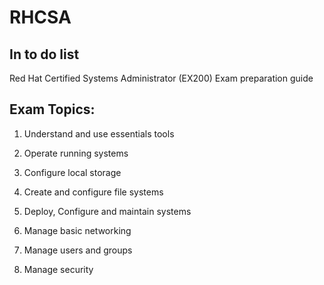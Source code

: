 # RHCSA

## In to do list

Red Hat Certified Systems Administrator (EX200) Exam preparation guide

## Exam Topics:

1. Understand and use essentials tools

2. Operate running systems

3. Configure local storage

4. Create and configure file systems

5. Deploy, Configure and maintain systems

6. Manage basic networking

7. Manage users and groups

8. Manage security


